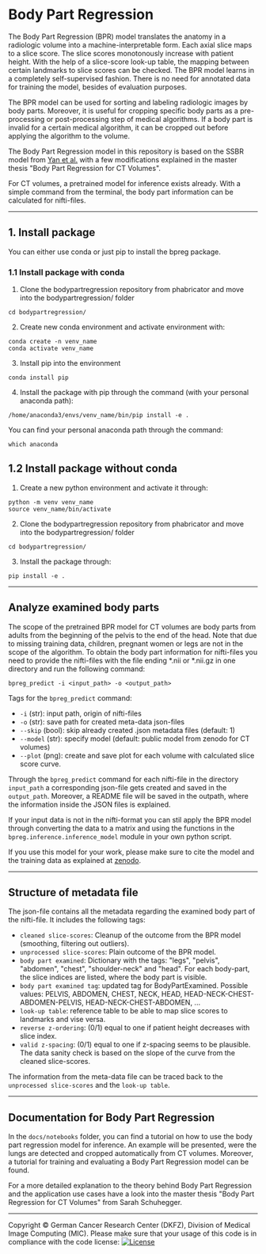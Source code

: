 # Body Part Regression 

The Body Part Regression (BPR) model translates the anatomy in a radiologic volume into a machine-interpretable form. 
Each axial slice maps to a slice score. The slice scores monotonously increase with patient height. 
With the help of a slice-score look-up table, the mapping between certain landmarks to slice scores can be checked. 
The BPR model learns in a completely self-supervised fashion. There is no need for annotated data for training the model, besides of evaluation purposes. 

The BPR model can be used for sorting and labeling radiologic images by body parts. Moreover, it is useful for cropping specific body parts as a pre-processing or post-processing step of medical algorithms. If a body part is invalid for a certain medical algorithm, it can be cropped out before applying the algorithm to the volume. 

The Body Part Regression model in this repository is based on the SSBR model from [Yan et al.](https://arxiv.org/pdf/1707.03891.pdf) 
with a few modifications explained in the master thesis "Body Part Regression for CT Volumes". 

For CT volumes, a pretrained model for inference exists already. 
With a simple command from the terminal, the body part information can be calculated for nifti-files.  


--------------------------------------------------------------
## 1. Install package
You can either use conda or just pip to install the bpreg package. 

### 1.1 Install package with conda

1. Clone the bodypartregression repository from phabricator and move into the bodypartregression/ folder
```
cd bodypartregression/
```
2. Create new conda environment and activate environment with: 
```
conda create -n venv_name
conda activate venv_name
```
3. Install pip into the environment
```
conda install pip
```
4. Install the package with pip through the command (with your personal anaconda path): 
```
/home/anaconda3/envs/venv_name/bin/pip install -e .
```
You can find your personal anaconda path through the command: 
```
which anaconda
```



## 1.2 Install package without conda

1. Create a new python environment and activate it through: 
```
python -m venv venv_name
source venv_name/bin/activate
```
2. Clone the bodypartregression repository from phabricator and move into the bodypartregression/ folder 
```
cd bodypartregression/
```
3. Install the package through: 
```
pip install -e .
```


--------------------------------------------------------------

## Analyze examined body parts
The scope of the pretrained BPR model for CT volumes are body parts from adults from the beginning of the pelvis to the end of the head. Note that due to missing training data, children, pregnant women or legs are not in the scope of the algorithm.
To obtain the body part information for nifti-files you need to provide the nifti-files with the file ending *.nii or *.nii.gz in one directory and run the following command: 
```
bpreg_predict -i <input_path> -o <output_path>
``` 
Tags for the `bpreg_predict` command: 
- `-i` (str): input path, origin of nifti-files
- `-o` (str): save path for created meta-data json-files
- `--skip` (bool): skip already created .json metadata files (default: 1)
- `--model` (str): specify model (default: public model from zenodo for CT volumes)
- `--plot` (png): create and save plot for each volume with calculated slice score curve. 

Through the `bpreg_predict` command for each nifti-file in the directory `input_path` a corresponding json-file 
gets created and saved in the `output_path`. Moreover, a README file will be saved in the outpath, where the information inside the JSON files is explained. 

If your input data is not in the nifti-format you can stil apply the BPR model through converting the data to a matrix and 
using the functions in the `bpreg.inference.inference_model` module in your own python script. 

If you use this model for your work, please make sure to cite the model and the training data as explained at 
[zenodo](https://zenodo.org/record/5113483#.YPaBkNaxWEA). 


--------------------------------------------------------------

## Structure of metadata file
The json-file contains all the metadata regarding the examined body part of the nifti-file. It includes the following  tags: 
- `cleaned slice-scores`: Cleanup of the outcome from the BPR model (smoothing, filtering out outliers). 
- `unprocessed slice-scores`: Plain outcome of the BPR model. 
- `body part examined`: Dictionary with the tags: "legs", "pelvis", "abdomen", "chest", "shoulder-neck" and "head". For each body-part, the slice indices are listed, where the body part is visible. 
- `body part examined tag`: updated tag for BodyPartExamined. Possible values: PELVIS, ABDOMEN, CHEST, NECK, HEAD, HEAD-NECK-CHEST-ABDOMEN-PELVIS, HEAD-NECK-CHEST-ABDOMEN, ... 
- `look-up table`: reference table to be able to map slice scores to landmarks and vise versa. 
- `reverse z-ordering`: (0/1) equal to one if patient height decreases with slice index. 
- `valid z-spacing`: (0/1) equal to one if z-spacing seems to be plausible. The data sanity check is based on the slope of the curve from the cleaned slice-scores.

The information from the meta-data file can be traced back to the `unprocessed slice-scores` and the `look-up table`. 


--------------------------------------------------------------

## Documentation for Body Part Regression 

In the `docs/notebooks` folder, you can find a tutorial on how to use the body part regression model for inference. An example will be presented, were the lungs are detected and cropped automatically from CT volumes. Moreover, a tutorial for training and evaluating a Body Part Regression model can be found. 

For a more detailed explanation to the theory behind Body Part Regression and the application use cases have a look into the master thesis "Body Part Regression for CT Volumes" from Sarah Schuhegger. 

--------------------------------------------------------------


Copyright © German Cancer Research Center (DKFZ), Division of Medical Image Computing (MIC). Please make sure that your usage of this code is in compliance with the code license:
[![License](https://img.shields.io/badge/License-Apache%202.0-blue.svg)](https://github.com/MIC-DKFZ/basic_unet_example/blob/master/LICENSE)



